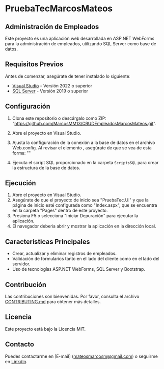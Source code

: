 # PruebaTecMarcosMateos

## Administración de Empleados

Este proyecto es una aplicación web desarrollada en ASP.NET WebForms para la administración de empleados, utilizando SQL Server como base de datos.

## Requisitos Previos

Antes de comenzar, asegúrate de tener instalado lo siguiente:

- [Visual Studio](https://visualstudio.microsoft.com/) - Versión 2022 o superior
- [SQL Server](https://www.microsoft.com/en-us/sql-server/sql-server-downloads) - Versión 2019 o superior

## Configuración

1. Clona este repositorio o descárgalo como ZIP: "https://github.com/MarcosMM13/CRUDEmpleadosMarcosMateos.git".

2. Abre el proyecto en Visual Studio.

3. Ajusta la configuración de la conexión a la base de datos en el archivo Web.config. Al revisar el elemento <connectionStrings>, asegúrate de que se vea de esta forma:
"<add name="EvoltisConnection" connectionString="data source=localhost\SQLEXPRESS;initial catalog=EvoltisPruebaTec;integrated security=True;MultipleActiveResultSets=True;App=EntityFramework" providerName="System.Data.SqlClient" />"

4. Ejecuta el script SQL proporcionado en la carpeta `ScriptsSQL` para crear la estructura de la base de datos.

## Ejecución

1. Abre el proyecto en Visual Studio.
2. Asegúrate de que el proyecto de inicio sea "PruebaTec.UI" y que la página de inicio esté configurada como "Index.aspx", que se encuentra en la carpeta "Pages" dentro de este proyecto.
3. Presiona F5 o selecciona "Iniciar Depuración" para ejecutar la aplicación.
4. El navegador debería abrir y mostrar la aplicación en la dirección local.

## Características Principales

- Crear, actualizar y eliminar registros de empleados.
- Validación de formularios tanto en el lado del cliente como en el lado del servidor.
- Uso de tecnologías ASP.NET WebForms, SQL Server y Bootstrap.

## Contribución

Las contribuciones son bienvenidas. Por favor, consulta el archivo [CONTRIBUTING.md](CONTRIBUTING.md) para obtener más detalles.

## Licencia

Este proyecto está bajo la Licencia MIT.

## Contacto

Puedes contactarme en [E-mail] (mateosmarcosm@gmail.com) o seguirme en [LinkdIn](www.linkedin.com/in/marcosmmateos).